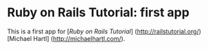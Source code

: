 # Ruby on Rails Tutorial: first app

This is a first app for
[*Ruby on Rails Tutorial*] (http://railstutorial.org/)
 [Michael Hartl] (http://michaelhartl.com/).
 